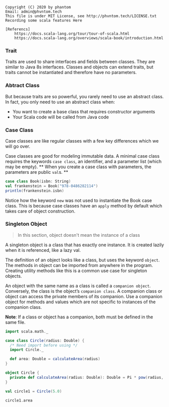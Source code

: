 ```
Copyright (C) 2020 by phantom
Email: admin@phvntom.tech
This file is under MIT License, see http://phvntom.tech/LICENSE.txt
Recording some scala features Here

[Referencs]
    https://docs.scala-lang.org/tour/tour-of-scala.html
    https://docs.scala-lang.org/overviews/scala-book/introduction.html
```
### Trait
Traits are used to share interfaces and fields between classes. They are similar to Java 8s interfaces. Classes and objects can extend traits, but traits cannot be instantiated and therefore have no parameters.


### Abtract Class
But because traits are so powerful, you rarely need to use an abstract class. In fact, you only need to use an abstract class when:

- You want to create a base class that requires constructor arguments
- Your Scala code will be called from Java code

### Case Class
Case classes are like regular classes with a few key differences which we will go over. 

Case classes are good for modeling immutable data. 
A minimal case class requires the keywords `case class`, an identifier, and a parameter list (which may be empty).
** When you create a case class with parameters, the parameters are public `val`s. **

```scala
case class Book(isbn: String)
val frankenstein = Book("978-0486282114")
println(frankenstein.isbn)
```
Notice how the keyword `new` was not used to instantiate the Book case class. 
This is because case classes have an `apply` method by default which takes care of object construction.

### Singleton Object
> In this section, object doesn't mean the instance of a class

A singleton object is a class that has exactly one instance. 
It is created lazily when it is referenced, like a lazy val.

The definition of an object looks like a class, but uses the keyword `object`. 
The methods in object can be imported from anywhere in the program. 
Creating utility methods like this is a common use case for singleton objects.

An object with the same name as a class is called a `companion object`. 
Conversely, the class is the object’s `companion class`. 
A companion class or object can access the private members of its companion. 
Use a companion object for methods and values which are not specific to instances of the companion class.

**Note**: If a class or object has a companion, both must be defined in the same file.

```scala
import scala.math._

case class Circle(radius: Double) {
  /* Need import before using */
  import Circle._

  def area: Double = calculateArea(radius)
}

object Circle {
  private def calculateArea(radius: Double): Double = Pi * pow(radius, 2.0)
}

val circle1 = Circle(5.0)

circle1.area
```
